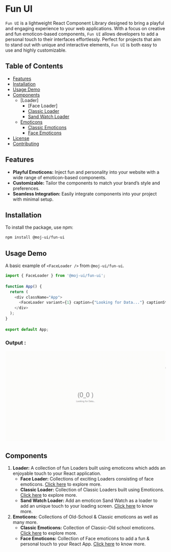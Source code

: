 # Fun UI

`Fun UI` is a lightweight React Component Library designed to bring a playful and engaging experience to your web applications. With a focus on creative and fun emoticon-based components, `Fun UI` allows developers to add a personal touch to their interfaces effortlessly. Perfect for projects that aim to stand out with unique and interactive elements, `Fun UI` is both easy to use and highly customizable.

## Table of Contents

- [Features](#features)
- [Installation](#installation)
- [Usage Demo](#usage-demo)
- [Components](#components)
  - [Loader]
    - [Face Loader]
    - [Classic Loader](#classic-loader)
    - [Sand Watch Loader](#sand-watch-loader)
  - [Emoticons](#emoticons)
    - [Classic Emoticons](#classic-emoticons)
    - [Face Emoticons](#face-emoticons)
- [License](#license)
- [Contributing](#contributing)


## Features
- **Playful Emoticons:** Inject fun and personality into your website with a wide range of emoticon-based components.
- **Customizable:** Tailor the components to match your brand’s style and preferences.
- **Seamless Integration:** Easily integrate components into your project with minimal setup.


## Installation
To install the package, use npm:
```bash
npm install @moj-ui/fun-ui
```

## Usage Demo

A basic example of `<FaceLoader />` from `@moj-ui/fun-ui`.

```javascript
import { FaceLoader } from '@moj-ui/fun-ui';

function App() {
  return (
    <div className="App">
      <FaceLoader variant={1} caption={"Looking for Data..."} captionStyle={{fontSize:"0.35em"}} time={1000}/>
    </div>
  );
}

export default App;
```

### Output :
![Face Loader example](assets/gifs/loaders/FaceLoader/FaceLoader1.gif)

## Components

1. **Loader:** A collection of fun Loaders built using emoticons which adds an enjoyable touch to your React application.
   - **Face Loader:** Collections of exciting Loaders consisting of face emoticons. [Click here](src/components/Loader/FaceLoader) to explore more.
   - **Classic Loader:** Collection of Classic Loaders built using Emoticons. [Click here](src/components/Loader/CLassicLoader) to explore more.
   - **Sand Watch Loader:** Add an emoticon Sand Watch as a loader to add an unique touch to your loading screen. [Click here](src/components/Loader/GlassWatchLoader) to know more.
2. **Emoticons:** Collections of Old-School & Classic emoticons as well as many more.
   - **Classic Emoticons:** Collection of Classic-Old school emoticons. [Click here](src/components/Emoticons/ClassicEmoticon) to explore more.
   - **Face Emoticons:** Collection of Face emoticons to add a fun & personal touch to your React App. [Click here](src/components/Emoticons/FaceEmoticon) to know more.
